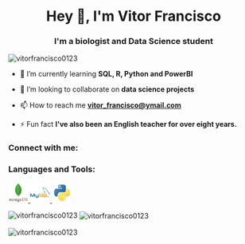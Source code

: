 <h1 align="center">Hey 👋, I'm Vitor Francisco</h1>
<h3 align="center">I'm a biologist and Data Science student</h3>

<p align="left"> <img src="https://komarev.com/ghpvc/?username=vitorfrancisco0123&label=Profile%20views&color=0e75b6&style=flat" alt="vitorfrancisco0123" /> </p>

- 🌱 I’m currently learning **SQL, R, Python and PowerBI**

- 👯 I’m looking to collaborate on **data science projects**

- 📫 How to reach me **vitor_francisco@ymail.com**

- ⚡ Fun fact **I've also been an English teacher for over eight years.**

<h3 align="left">Connect with me:</h3>
<p align="left">
</p>

<h3 align="left">Languages and Tools:</h3>
<p align="left"> <a href="https://www.mongodb.com/" target="_blank" rel="noreferrer"> <img src="https://raw.githubusercontent.com/devicons/devicon/master/icons/mongodb/mongodb-original-wordmark.svg" alt="mongodb" width="40" height="40"/> </a> <a href="https://www.mysql.com/" target="_blank" rel="noreferrer"> <img src="https://raw.githubusercontent.com/devicons/devicon/master/icons/mysql/mysql-original-wordmark.svg" alt="mysql" width="40" height="40"/> </a> <a href="https://www.python.org" target="_blank" rel="noreferrer"> <img src="https://raw.githubusercontent.com/devicons/devicon/master/icons/python/python-original.svg" alt="python" width="40" height="40"/> </a> </p>

<p><img align="left" src="https://github-readme-stats.vercel.app/api/top-langs?username=vitorfrancisco0123&show_icons=true&locale=en&layout=compact" alt="vitorfrancisco0123" /></p>

<p>&nbsp;<img align="center" src="https://github-readme-stats.vercel.app/api?username=vitorfrancisco0123&show_icons=true&locale=en" alt="vitorfrancisco0123" /></p>

<p><img align="center" src="https://github-readme-streak-stats.herokuapp.com/?user=vitorfrancisco0123&" alt="vitorfrancisco0123" /></p>
